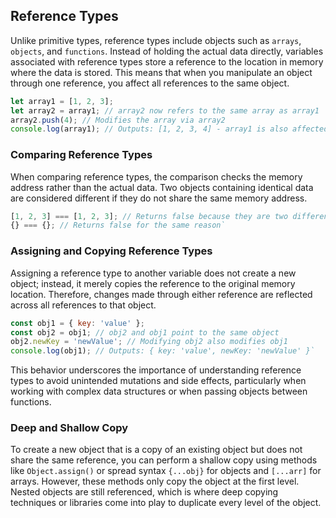 
## Reference Types

Unlike primitive types, reference types include objects such as `arrays`, `objects`, and `functions`. Instead of holding the actual data directly, variables associated with reference types store a reference to the location in memory where the data is stored. This means that when you manipulate an object through one reference, you affect all references to the same object.

```js
let array1 = [1, 2, 3];
let array2 = array1; // array2 now refers to the same array as array1
array2.push(4); // Modifies the array via array2
console.log(array1); // Outputs: [1, 2, 3, 4] - array1 is also affected` 
```
### Comparing Reference Types

When comparing reference types, the comparison checks the memory address rather than the actual data. Two objects containing identical data are considered different if they do not share the same memory address.

```js
[1, 2, 3] === [1, 2, 3]; // Returns false because they are two different memory slots
{} === {}; // Returns false for the same reason` 
```
### Assigning and Copying Reference Types

Assigning a reference type to another variable does not create a new object; instead, it merely copies the reference to the original memory location. Therefore, changes made through either reference are reflected across all references to that object.

```js
const obj1 = { key: 'value' };
const obj2 = obj1; // obj2 and obj1 point to the same object
obj2.newKey = 'newValue'; // Modifying obj2 also modifies obj1
console.log(obj1); // Outputs: { key: 'value', newKey: 'newValue' }` 
```
This behavior underscores the importance of understanding reference types to avoid unintended mutations and side effects, particularly when working with complex data structures or when passing objects between functions.


### Deep and Shallow Copy

To create a new object that is a copy of an existing object but does not share the same reference, you can perform a shallow copy using methods like `Object.assign()` or spread syntax `{...obj}` for objects and `[...arr]` for arrays. However, these methods only copy the object at the first level. Nested objects are still referenced, which is where deep copying techniques or libraries come into play to duplicate every level of the object.